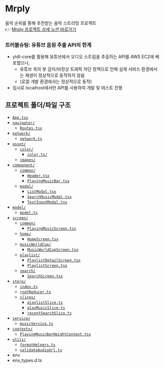 # Mrply
음악 순위를 통해 추천받는 음악 스트리밍 프로젝트  
👉 [Mrply 프로젝트 상세 노션 바로가기](https://giup.notion.site/MrPly-2275de3867b18008a000cacda4f07c3d?source=copy_link)

### 트러블슈팅: 유튜브 음원 추출 API의 한계
- ytdl-core를 활용해 유튜브에서 오디오 스트림을 추출하는 API를 AWS EC2에 배포했으나,
  - 유튜브 측의 봇 감지/비정상 트래픽 차단 정책으로 인해 실제 서비스 환경에서는 재생이 정상적으로 동작하지 않음
  - (로컬 개발 환경에서는 정상적으로 동작)
- 임시로 localhost에서만 API를 사용하여 개발 및 테스트 진행

## 프로젝트 폴더/파일 구조
- [`App.tsx`](./App.tsx)
- [`navigator/`](./navigator/)
  - [`Routes.tsx`](./navigator/Routes.tsx)
- [`network/`](./network/)
  - [`network.ts`](./network/network.ts)
- [`asset/`](./asset/)
  - [`color/`](./asset/color/)
    - [`color.ts/`](./asset/color/color.ts)
  - [`images/`](./asset/images/)
- [`component/`](./component/)
  - [`common/`](./component/common/)
    - [`Header.tsx`](./component/common/Header.tsx)
    - [`PlayingMusicBar.tsx`](./component/common/PlayingMusicBar.tsx)
  - [`modal/`](./component/modal/)
    - [`ListModal.tsx`](./component/modal/ListModal.tsx)
    - [`SearchMusicModal.tsx`](./component/modal/SearchMusicModal.tsx)
    - [`TextInputModal.tsx`](./component/modal/TextInputModal.tsx)
- [`model/`](./model/)
  - [`model.ts`](./model/model.ts)
- [`screen/`](./screen/)
  - [`common/`](./screen/common/)
    - [`PlayingMusicScreen.tsx`](./screen/common/PlayingMusicScreen.tsx)
  - [`home/`](./screen/home/)
    - [`HomeScreen.tsx`](./screen/home/HomeScreen.tsx)
  - [`musicWorldCup/`](./screen/musicWorldCup/)
    - [`MusicWorldCupScreen.tsx`](./screen/musicWorldCup/MusicWorldCupScreen.tsx)
  - [`playlist/`](./screen/playlist/)
    - [`PlaylistDetailScreen.tsx`](./screen/playlist/PlaylistDetailScreen.tsx)
    - [`PlaylistScreen.tsx`](./screen/playlist/PlaylistScreen.tsx)
  - [`search/`](./screen/search/)
    - [`SearchScreen.tsx`](./screen/search/SearchScreen.tsx)
- [`store/`](./store/)
  - [`index.ts`](./store/index.ts)
  - [`rootReducer.ts`](./store/rootReducer.ts)
  - [`slices/`](./store/slices/)
    - [`playlistSlice.ts`](./store/slices/playlistSlice.ts)
    - [`playMusicSlice.ts`](./store/slices/playMusicSlice.ts)
    - [`recentSearchSlice.ts`](./store/slices/recentSearchSlice.ts)
- [`service/`](./service/)
  - [`musicService.ts`](./service/musicService.ts)
- [`contexts/`](./contexts/)
  - [`PlayingMusicBarHeightContext.tsx`](./contexts/PlayingMusicBarHeightContext.tsx)
- [`utils/`](./utils/)
  - [`formatHelpers.ts`](./utils/formatHelpers.ts)
  - [`validateAudioUrl.ts`](./utils/validateAudioUrl.ts)
- env
- env_types.d.ts
